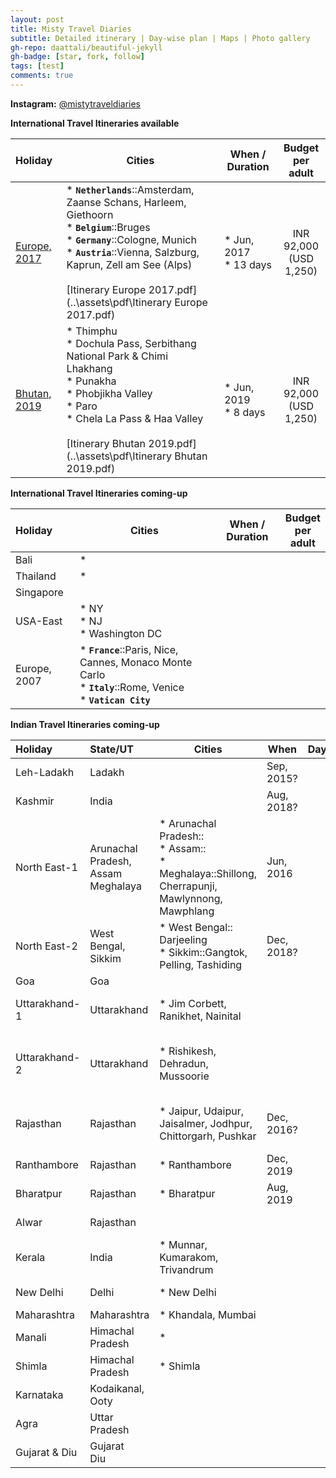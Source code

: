 ```yaml
---
layout: post
title: Misty Travel Diaries
subtitle: Detailed itinerary | Day-wise plan | Maps | Photo gallery
gh-repo: daattali/beautiful-jekyll
gh-badge: [star, fork, follow]
tags: [test]
comments: true
---
```


**Instagram:** [@mistytraveldiaries](https://www.instagram.com/mistytraveldiaries/)

**International Travel Itineraries available**

| Holiday | Cities | When / Duration | Budget<br />per<br />adult |
| :------ | ------- | ------- | :-----: |
| [Europe, 2017](https://tarunpreet-kaur.github.io/2020-02-28-Misty-Travel-Diaries-Europe2017/) | * **`Netherlands`**::Amsterdam, Zaanse Schans, Harleem, Giethoorn<br /> * **`Belgium`**::Bruges<br />* **`Germany`**::Cologne, Munich<br />* **`Austria`**::Vienna, Salzburg, Kaprun, Zell am See (Alps)<br /><br />[Itinerary Europe 2017.pdf](..\assets\pdf\Itinerary Europe 2017.pdf) | * Jun, 2017<br />* 13 days<br /> | INR 92,000<br />(USD 1,250) |
| [Bhutan, 2019](https://tarunpreet-kaur.github.io/2020-02-28-Misty-Travel-Diaries-Bhutan2019/) | * Thimphu<br />* Dochula Pass, Serbithang National Park & Chimi Lhakhang<br />* Punakha<br />* Phobjikha Valley<br />* Paro<br />* Chela La Pass & Haa Valley<br /><br />[Itinerary Bhutan 2019.pdf](..\assets\pdf\Itinerary Bhutan 2019.pdf) | * Jun, 2019<br />* 8 days<br /> | INR 92,000<br />(USD 1,250) |

**International Travel Itineraries  coming-up**

| Holiday      | Cities                                                       | When / Duration | Budget<br />per<br />adult |
| :----------- | ------------------------------------------------------------ | --------------- | :------------------------: |
| Bali         | *                                                            |                 |                            |
| Thailand     | *                                                            |                 |                            |
| Singapore    |                                                              |                 |                            |
| USA-East     | * NY<br />* NJ<br />* Washington DC                          |                 |                            |
| Europe, 2007 | * **`France`**::Paris, Nice, Cannes, Monaco Monte Carlo<br />* **`Italy`**::Rome, Venice<br />* **`Vatican City`** |                 |                            |

**Indian Travel Itineraries coming-up**

| Holiday       | State/UT                                     | Cities                                                       | When       | Days | Highlights                                           |
| :------------ | :------------------------------------------- | ------------------------------------------------------------ | ---------- | ---- | ---------------------------------------------------- |
| Leh-Ladakh    | Ladakh                                       |                                                              | Sep, 2015? |      | Mountains<br />Rivers                                |
| Kashmir       | India                                        |                                                              | Aug, 2018? |      | Mountains<br />Rivers                                |
| North East-1  | Arunachal Pradesh,<br />Assam<br />Meghalaya | * Arunachal Pradesh::<br />* Assam::<br />* Meghalaya::Shillong, Cherrapunji, Mawlynnong, Mawphlang | Jun, 2016  |      | Mountains<br />Rivers<br />Rains<br />Waterfalls     |
| North East-2  | West Bengal,<br />Sikkim                     | * West Bengal:: Darjeeling<br />* Sikkim::Gangtok, Pelling, Tashiding | Dec, 2018? |      | Mountains<br />Rivers                                |
| Goa           | Goa                                          |                                                              |            |      | Beaches                                              |
| Uttarakhand-1 | Uttarakhand                                  | * Jim Corbett, Ranikhet, Nainital                            |            |      | Mountains<br />Rivers<br<br />Lakes                  |
| Uttarakhand-2 | Uttarakhand                                  | * Rishikesh, Dehradun, Mussoorie                             |            |      | Mountains<br />Rivers<br />Ganges<br />River Rafting |
| Rajasthan     | Rajasthan                                    | * Jaipur, Udaipur, Jaisalmer, Jodhpur, Chittorgarh, Pushkar  | Dec, 2016? |      | Forts<br />Hills<br />Desert<br />Culture            |
| Ranthambore   | Rajasthan                                    | * Ranthambore                                                | Dec, 2019  |      | National Park                                        |
| Bharatpur     | Rajasthan                                    | * Bharatpur                                                  | Aug, 2019  |      | Bird Sanctuary                                       |
| Alwar         | Rajasthan                                    |                                                              |            |      | Hills<br />Resorts                                   |
| Kerala        | India                                        | * Munnar, Kumarakom, Trivandrum                              |            |      | Beaches<br />Greenary<br />Temples                   |
| New Delhi     | Delhi                                        | * New Delhi                                                  |            |      | Heritage Buildings                                   |
| Maharashtra   | Maharashtra                                  | * Khandala, Mumbai                                           |            |      |                                                      |
| Manali        | Himachal Pradesh                             | *                                                            |            |      | Mountains<br />Rivers                                |
| Shimla        | Himachal Pradesh                             | * Shimla                                                     |            |      | Mountains                                            |
| Karnataka     | Kodaikanal, Ooty                             |                                                              |            |      | Mountains<br />Lakes                                 |
| Agra          | Uttar Pradesh                                |                                                              |            |      | Taj Mahal                                            |
| Gujarat & Diu | Gujarat<br />Diu                             |                                                              |            |      | Beaches<br />Gandhi                                  |


